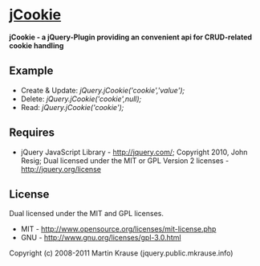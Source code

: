 <a name="README">[jCookie](https://github.com/martinkr/jCookie)</a>
=======
**jCookie - a jQuery-Plugin providing an convenient api for CRUD-related cookie handling**

## Example
* Create & Update: _jQuery.jCookie('cookie','value');_
* Delete: _jQuery.jCookie('cookie',null);_
* Read: _jQuery.jCookie('cookie');_

## Requires
 * jQuery JavaScript Library - http://jquery.com/; Copyright 2010, John Resig; Dual licensed under the MIT or GPL Version 2 licenses - http://jquery.org/license

## License
Dual licensed under the MIT and GPL licenses.
* MIT - http://www.opensource.org/licenses/mit-license.php
* GNU - http://www.gnu.org/licenses/gpl-3.0.html


Copyright (c) 2008-2011 Martin Krause (jquery.public.mkrause.info)